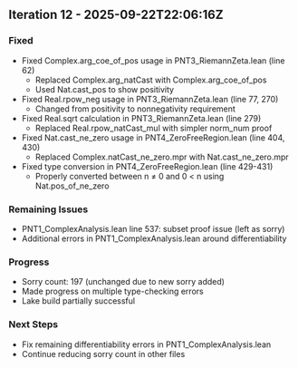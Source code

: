 
## Iteration 12 - 2025-09-22T22:06:16Z

### Fixed
- Fixed Complex.arg_coe_of_pos usage in PNT3_RiemannZeta.lean (line 62)
  - Replaced Complex.arg_natCast with Complex.arg_coe_of_pos 
  - Used Nat.cast_pos to show positivity
- Fixed Real.rpow_neg usage in PNT3_RiemannZeta.lean (line 77, 270) 
  - Changed from positivity to nonnegativity requirement
- Fixed Real.sqrt calculation in PNT3_RiemannZeta.lean (line 279)
  - Replaced Real.rpow_natCast_mul with simpler norm_num proof
- Fixed Nat.cast_ne_zero usage in PNT4_ZeroFreeRegion.lean (line 404, 430)
  - Replaced Complex.natCast_ne_zero.mpr with Nat.cast_ne_zero.mpr
- Fixed type conversion in PNT4_ZeroFreeRegion.lean (line 429-431)
  - Properly converted between n ≠ 0 and 0 < n using Nat.pos_of_ne_zero

### Remaining Issues  
- PNT1_ComplexAnalysis.lean line 537: subset proof issue (left as sorry)
- Additional errors in PNT1_ComplexAnalysis.lean around differentiability

### Progress
- Sorry count: 197 (unchanged due to new sorry added)
- Made progress on multiple type-checking errors
- Lake build partially successful

### Next Steps
- Fix remaining differentiability errors in PNT1_ComplexAnalysis.lean
- Continue reducing sorry count in other files
